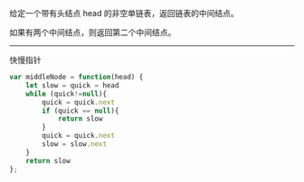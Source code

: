 给定一个带有头结点 head 的非空单链表，返回链表的中间结点。

如果有两个中间结点，则返回第二个中间结点。

---

快慢指针

```javascript
var middleNode = function(head) {
    let slow = quick = head
    while (quick!=null){
        quick = quick.next
        if (quick == null){
            return slow
        }
        quick = quick.next
        slow = slow.next
    }
    return slow
};
```

